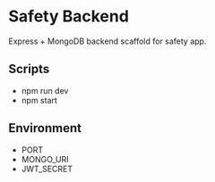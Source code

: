 # Safety Backend

Express + MongoDB backend scaffold for safety app.

## Scripts

- npm run dev
- npm start

## Environment

- PORT
- MONGO_URI
- JWT_SECRET

